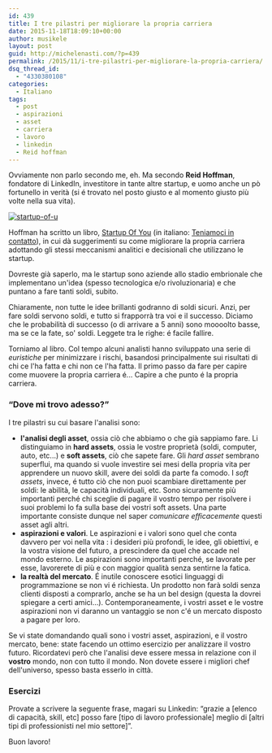 ```yaml
---
id: 439
title: I tre pilastri per migliorare la propria carriera
date: 2015-11-18T18:09:10+00:00
author: musikele
layout: post
guid: http://michelenasti.com/?p=439
permalink: /2015/11/i-tre-pilastri-per-migliorare-la-propria-carriera/
dsq_thread_id:
  - "4330380108"
categories:
  - Italiano
tags:
  - post
  - aspirazioni
  - asset
  - carriera
  - lavoro
  - linkedin
  - Reid hoffman
---
```

Ovviamente non parlo secondo me, eh. Ma secondo **Reid Hoffman**, fondatore di LinkedIn, investitore in tante altre startup, e uomo anche un pò fortunello in verità (si é trovato nel posto giusto e al momento giusto più volte nella sua vita).

[<img class="aligncenter size-full wp-image-441" src="https://i1.wp.com/michelenasti.com/wp-content/uploads/2015/11/startup-of-u.jpg?fit=312%2C500" alt="startup-of-u" srcset="https://i1.wp.com/michelenasti.com/wp-content/uploads/2015/11/startup-of-u.jpg?w=312 312w, https://i1.wp.com/michelenasti.com/wp-content/uploads/2015/11/startup-of-u.jpg?resize=187%2C300 187w" sizes="(max-width: 312px) 100vw, 312px" data-recalc-dims="1" />](https://i1.wp.com/michelenasti.com/wp-content/uploads/2015/11/startup-of-u.jpg)

Hoffman ha scritto un libro, [Startup Of You](http://amzn.to/2mstZED) (in italiano: [Teniamoci in contatto](http://amzn.to/2mssyFV)), in cui dà suggerimenti su come migliorare la propria carriera adottando gli stessi meccanismi analitici e decisionali che utilizzano le startup.

Dovreste già saperlo, ma le startup sono aziende allo stadio embrionale che implementano un'idea (spesso tecnologica e/o rivoluzionaria) e che puntano a fare tanti soldi, subito.

Chiaramente, non tutte le idee brillanti godranno di soldi sicuri. Anzi, per fare soldi servono soldi, e tutto si frapporrà tra voi e il successo. Diciamo che le probabilità di successo (o di arrivare a 5 anni) sono moooolto basse, ma se ce la fate, so' soldi. Leggete tra le righe: é facile fallire.

Torniamo al libro. Col tempo alcuni analisti hanno sviluppato una serie di _euristiche_ per minimizzare i rischi, basandosi principalmente sui risultati di chi ce l'ha fatta e chi non ce l'ha fatta. Il primo passo da fare per capire come muovere la propria carriera é... Capire a che punto é la propria carriera.

### &#8220;Dove mi trovo adesso?&#8221;

I tre pilastri su cui basare l'analisi sono:

  * **l'analisi degli asset**, ossia ciò che abbiamo o che già sappiamo fare.  Li distinguiamo in **hard assets**, ossia le vostre proprietà (soldi, computer, auto, etc...) e **soft assets**, ciò che sapete fare. Gli _hard asset_ sembrano superflui, ma quando si vuole investire sei mesi della propria vita per apprendere un nuovo skill, avere dei soldi da parte fa comodo. I _soft assets_, invece, é tutto ciò che non puoi scambiare direttamente per soldi: le abilità, le capacità individuali, etc. Sono sicuramente più importanti perché chi sceglie di pagare il vostro tempo per risolvere i suoi problemi lo fa sulla base dei vostri soft assets. Una parte importante consiste dunque nel saper _comunicare efficacemente_ questi asset agli altri.
  * **aspirazioni e valori**. Le aspirazioni e i valori sono quel che conta davvero per voi nella vita : i desideri più profondi, le idee, gli obiettivi, e la vostra visione del futuro, a prescindere da quel che accade nel mondo esterno. Le aspirazioni sono importanti perché, se lavorate per esse, lavorerete di più e con maggior qualità senza sentirne la fatica. 
  * **la realtà del mercato**.  É inutile conoscere esotici linguaggi di programmazione se non vi é richiesta. Un prodotto non farà soldi senza clienti disposti a comprarlo, anche se ha un bel design (questa la dovrei spiegare a certi amici...). Contemporaneamente, i vostri asset e le vostre aspirazioni non vi daranno un vantaggio se non c'é un mercato disposto a pagare per loro.

Se vi state domandando quali sono i vostri asset, aspirazioni, e il vostro mercato, bene: state facendo un ottimo esercizio per analizzare il vostro futuro. Ricordatevi però che l'analisi deve essere messa in relazione con il **vostro** mondo, non con tutto il mondo. Non dovete essere i migliori chef dell'universo, spesso basta esserlo in città.

### Esercizi

Provate a scrivere la seguente frase, magari su Linkedin: &#8220;grazie a [elenco di capacità, skill, etc] posso fare [tipo di lavoro professionale] meglio di [altri tipi di professionisti nel mio settore]&#8221;.

Buon lavoro!